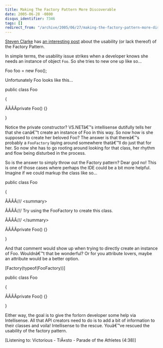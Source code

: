 ```yaml
---
title: Making The Factory Pattern More Discoverable
date: 2005-06-28 -0800
disqus_identifier: 7346
tags: []
redirect_from: "/archive/2005/06/27/making-the-factory-pattern-more-discoverable.aspx/"
---
```


[Steven Clarke](http://blogs.msdn.com/stevencl/) has [an interesting
post](http://blogs.msdn.com/stevencl/archive/2005/06/21/431230.aspx)
about the usability (or lack thereof) of the Factory Pattern.

In simple terms, the usability issue strikes when a developer knows she
needs an instance of object `Foo`. So she tries to new one up like so...

Foo foo = new Foo();

Unfortunately Foo looks like this...

public class Foo

{

ÂÂÂÂprivate Foo() {}

}

Notice the private constructor? VS.NETâ€™s intellisense dutifully tells
her that she canâ€™t create an instance of Foo in this way. So now how
is she supposed to create her beloved Foo? The answer is that thereâ€™s
probably a `FooFactory` laying around somewhere thatâ€™ll do just that
for her. So now she has to go rooting around looking for that class, her
rhythm and flow being disturbed in the process.

So is the answer to simply throw out the Factory pattern? Dear god no!
This is one of those cases where perhaps the IDE could be a bit more
helpful. Imagine if we could markup the class like so...

public class Foo

{

ÂÂÂÂ/// \<summary\>

ÂÂÂÂ/// Try using the FooFactory to create this class.

ÂÂÂÂ/// \</summary\>

ÂÂÂÂprivate Foo() {}

}

And that comment would show up when trying to directly create an
instance of Foo. Wouldnâ€™t that be wonderful? Or for you attribute
lovers, maybe an attribute would be a better option.

[Factory(typeof(FooFactory))]

public class Foo

{

ÂÂÂÂprivate Foo() {}

}

Either way, the goal is to give the forlorn developer some help via
Intellisense. All that API creators need to do is to add a bit of
information to their classes and voila! Intellisense to the rescue.
Youâ€™ve rescued the usability of the factory pattern.

[Listening to: Victorious - TiÃ«sto - Parade of the Athletes (4:38)]

